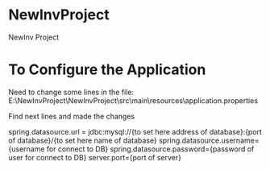 # NewInvProject
NewInv Project

# To Configure the Application
Need to change some lines in the file: E:\NewInvProject\NewInvProject\src\main\resources\application.properties

Find next lines and made the changes 

spring.datasource.url = jdbc:mysql://{to set here address of database}:{port of database}/{to set here name of database}
spring.datasource.username={username for connect to DB}
spring.datasource.password={password of user for connect to DB}
server.port={port of server}

